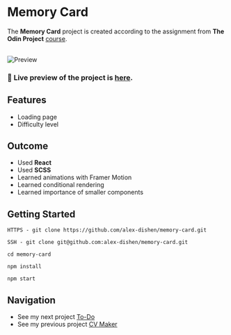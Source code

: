 # Memory Card
The **Memory Card** project is created according to the assignment from **The Odin Project** [course](https://www.theodinproject.com/paths/full-stack-javascript/courses/javascript).
<br>
<br>

![Preview](public/gravity.png)

### 🔗 **Live preview** of the project is [here](https://alex-dishen.github.io/memory-card/).

## **Features**
* Loading page
* Difficulty level

## **Outcome**
* Used **React**
* Used **SCSS**
* Learned animations with Framer Motion
* Learned conditional rendering
* Learned importance of smaller components

## **Getting Started**
```
HTTPS - git clone https://github.com/alex-dishen/memory-card.git

SSH - git clone git@github.com:alex-dishen/memory-card.git

cd memory-card

npm install

npm start
```

## **Navigation**
* See my next project [To-Do](https://github.com/alex-dishen/todo-app)
* See my previous project [CV Maker](https://github.com/alex-dishen/cv-maker)